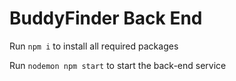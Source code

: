 # BuddyFinder Back End

Run `npm i` to install all required packages

Run `nodemon npm start` to start the back-end service
